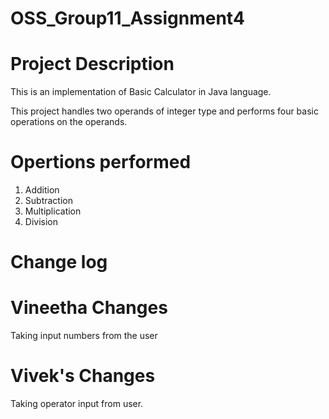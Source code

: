 # OSS_Group11_Assignment4

# Project Description

This is an implementation of  Basic Calculator in Java language. 

This project handles two operands of integer type and performs four basic operations on the operands.

 # Opertions performed
 1. Addition
 2. Subtraction
 3. Multiplication
 4. Division 

# Change log

# Vineetha Changes
Taking input numbers from the user

# Vivek's Changes 
Taking operator input from user.
